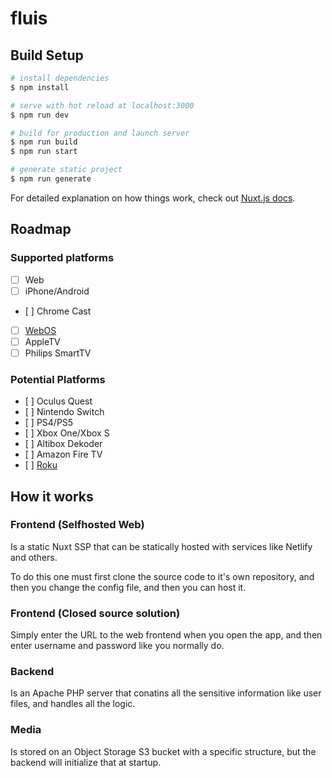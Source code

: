# fluis

## Build Setup

```bash
# install dependencies
$ npm install

# serve with hot reload at localhost:3000
$ npm run dev

# build for production and launch server
$ npm run build
$ npm run start

# generate static project
$ npm run generate
```

For detailed explanation on how things work, check out [Nuxt.js docs](https://nuxtjs.org).

## Roadmap
### Supported platforms
- [ ] Web
- [ ] iPhone/Android
- [ ] Chrome Cast
- [ ] [WebOS](http://webostv.developer.lge.com/)
- [ ] AppleTV
- [ ] Philips SmartTV

### Potential Platforms
- [ ] Oculus Quest
- [ ] Nintendo Switch
- [ ] PS4/PS5
- [ ] Xbox One/Xbox S
- [ ] Altibox Dekoder
- [ ] Amazon Fire TV
- [ ] [Roku](https://developer.roku.com/en-gb/overview)

## How it works
### Frontend (Selfhosted Web)
Is a static Nuxt SSP that can be statically
hosted with services like Netlify and others.

To do this one must first clone the source code
to it's own repository, and then you change
the config file, and then you can host it.

### Frontend (Closed source solution)
Simply enter the URL to the web frontend
when you open the app, and then enter
username and password like you normally do.

### Backend
Is an Apache PHP server that conatins all
the sensitive information like user files,
and handles all the logic.

### Media
Is stored on an Object Storage S3 bucket with
a specific structure, but the backend will
initialize that at startup. 
